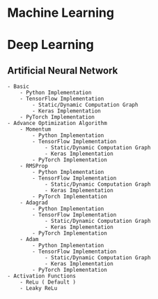 # Machine Learning

# Deep Learning

## Artificial Neural Network
    - Basic
        - Python Implementation
        - TensorFlow Implementation
            - Static/Dynamic Computation Graph
            - Keras Implementation 
        - PyTorch Implementation
    - Advance Optimization Algorithm
        - Momentum
            - Python Implementation
            - TensorFlow Implementation
                - Static/Dynamic Computation Graph
                - Keras Implementation
            - PyTorch Implementation
        - RMSProp 
            - Python Implementation
            - TensorFlow Implementation
                - Static/Dynamic Computation Graph
                - Keras Implementation
            - PyTorch Implementation
        - Adagrad
            - Python Implementation
            - TensorFlow Implementation
                - Static/Dynamic Computation Graph
                - Keras Implementation
            - PyTorch Implementation
        - Adam
            - Python Implementation
            - TensorFlow Implementation
                - Static/Dynamic Computation Graph
                - Keras Implementation
            - PyTorch Implementation
    - Activation Functions
        - ReLu ( Default )
        - Leaky ReLu